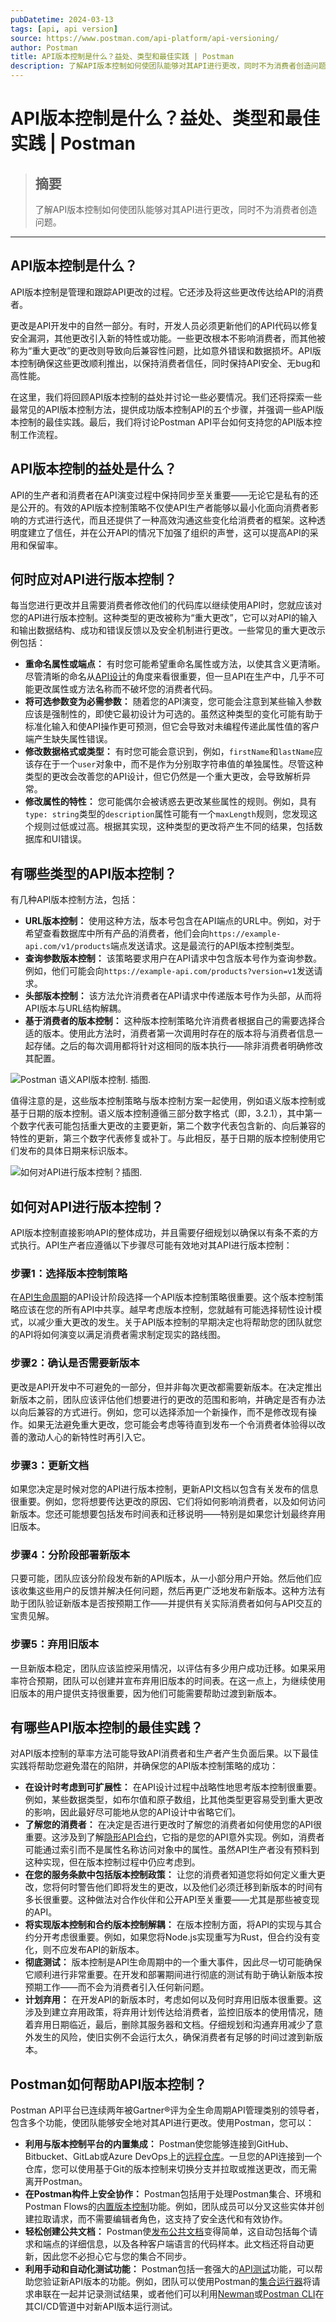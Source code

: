 ```yaml
---
pubDatetime: 2024-03-13
tags: [api, api version]
source: https://www.postman.com/api-platform/api-versioning/
author: Postman
title: API版本控制是什么？益处、类型和最佳实践 | Postman
description: 了解API版本控制如何使团队能够对其API进行更改，同时不为消费者创造问题。
---
```


# API版本控制是什么？益处、类型和最佳实践 | Postman

> ## 摘要
>
> 了解API版本控制如何使团队能够对其API进行更改，同时不为消费者创造问题。

---

## API版本控制是什么？

API版本控制是管理和跟踪API更改的过程。它还涉及将这些更改传达给API的消费者。

更改是API开发中的自然一部分。有时，开发人员必须更新他们的API代码以修复安全漏洞，其他更改引入新的特性或功能。一些更改根本不影响消费者，而其他被称为“重大更改”的更改则导致向后兼容性问题，比如意外错误和数据损坏。API版本控制确保这些更改顺利推出，以保持消费者信任，同时保持API安全、无bug和高性能。

在这里，我们将回顾API版本控制的益处并讨论一些必要情况。我们还将探索一些最常见的API版本控制方法，提供成功版本控制API的五个步骤，并强调一些API版本控制的最佳实践。最后，我们将讨论Postman API平台如何支持您的API版本控制工作流程。

## API版本控制的益处是什么？

API的生产者和消费者在API演变过程中保持同步至关重要——无论它是私有的还是公开的。有效的API版本控制策略不仅使API生产者能够以最小化面向消费者影响的方式进行迭代，而且还提供了一种高效沟通这些变化给消费者的框架。这种透明度建立了信任，并在公开API的情况下加强了组织的声誉，这可以提高API的采用和保留率。

## 何时应对API进行版本控制？

每当您进行更改并且需要消费者修改他们的代码库以继续使用API时，您就应该对您的API进行版本控制。这种类型的更改被称为“重大更改”，它可以对API的输入和输出数据结构、成功和错误反馈以及安全机制进行更改。一些常见的重大更改示例包括：

- **重命名属性或端点：** 有时您可能希望重命名属性或方法，以使其含义更清晰。尽管清晰的命名从[API设计](https://www.postman.com/api-platform/api-design)的角度来看很重要，但一旦API在生产中，几乎不可能更改属性或方法名称而不破坏您的消费者代码。
- **将可选参数变为必需参数：** 随着您的API演变，您可能会注意到某些输入参数应该是强制性的，即使它最初设计为可选的。虽然这种类型的变化可能有助于标准化输入和使API操作更可预测，但它会导致对未编程传递此属性值的客户端产生缺失属性错误。
- **修改数据格式或类型：** 有时您可能会意识到，例如，`firstName`和`lastName`应该存在于一个`user`对象中，而不是作为分别取字符串值的单独属性。尽管这种类型的更改会改善您的API设计，但它仍然是一个重大更改，会导致解析异常。
- **修改属性的特性：** 您可能偶尔会被诱惑去更改某些属性的规则。例如，具有`type: string`类型的`description`属性可能有一个`maxLength`规则，您发现这个规则过低或过高。根据其实现，这种类型的更改将产生不同的结果，包括数据库和UI错误。

## 有哪些类型的API版本控制？

有几种API版本控制方法，包括：

- **URL版本控制：** 使用这种方法，版本号包含在API端点的URL中。例如，对于希望查看数据库中所有产品的消费者，他们会向`https://example-api.com/v1/products`端点发送请求。这是最流行的API版本控制类型。
- **查询参数版本控制：** 该策略要求用户在API请求中包含版本号作为查询参数。例如，他们可能会向`https://example-api.com/products?version=v1`发送请求。
- **头部版本控制：** 该方法允许消费者在API请求中传递版本号作为头部，从而将API版本与URL结构解耦。
- **基于消费者的版本控制：** 这种版本控制策略允许消费者根据自己的需要选择合适的版本。使用此方法时，消费者第一次调用时存在的版本将与消费者信息一起存储。之后的每次调用都将针对这相同的版本执行——除非消费者明确修改其配置。

![Postman 语义API版本控制. 插图.](../../assets/40/api-versioning-semantic-postman-illustration.svg)

值得注意的是，这些版本控制策略与版本控制方案一起使用，例如语义版本控制或基于日期的版本控制。语义版本控制遵循三部分数字格式（即，3.2.1），其中第一个数字代表可能包括重大更改的主要更新，第二个数字代表包含新的、向后兼容的特性的更新，第三个数字代表修复或补丁。与此相反，基于日期的版本控制使用它们发布的具体日期来标识版本。

![如何对API进行版本控制？插图.](../../assets/40/how-do-you-version-an-api-postman-illustration.svg)

## 如何对API进行版本控制？

API版本控制直接影响API的整体成功，并且需要仔细规划以确保以有条不紊的方式执行。API生产者应遵循以下步骤尽可能有效地对其API进行版本控制：

### 步骤1：选择版本控制策略

在[API生命周期](https://www.postman.com/api-platform/api-lifecycle/)的API设计阶段选择一个API版本控制策略很重要。这个版本控制策略应该在您的所有API中共享。越早考虑版本控制，您就越有可能选择韧性设计模式，以减少重大更改的发生。关于API版本控制的早期决定也将帮助您的团队就您的API将如何演变以满足消费者需求制定现实的路线图。

### 步骤2：确认是否需要新版本

更改是API开发中不可避免的一部分，但并非每次更改都需要新版本。在决定推出新版本之前，团队应该评估他们想要进行的更改的范围和影响，并确定是否有办法以向后兼容的方式进行。例如，您可以选择添加一个新操作，而不是修改现有操作。如果无法避免重大更改，您可能会考虑等待直到发布一个令消费者体验得以改善的激动人心的新特性时再引入它。

### 步骤3：更新文档

如果您决定是时候对您的API进行版本控制，更新API文档以包含有关发布的信息很重要。例如，您将想要传达更改的原因、它们将如何影响消费者，以及如何访问新版本。您还可能想要包括发布时间表和迁移说明——特别是如果您计划最终弃用旧版本。

### 步骤4：分阶段部署新版本

只要可能，团队应该分阶段发布新的API版本，从一小部分用户开始。然后他们应该收集这些用户的反馈并解决任何问题，然后再更广泛地发布新版本。这种方法有助于团队验证新版本是否按预期工作——并提供有关实际消费者如何与API交互的宝贵见解。

### 步骤5：弃用旧版本

一旦新版本稳定，团队应该监控采用情况，以评估有多少用户成功迁移。如果采用率符合预期，团队可以创建并宣布弃用旧版本的时间表。在这一点上，为继续使用旧版本的用户提供支持很重要，因为他们可能需要帮助过渡到新版本。

## 有哪些API版本控制的最佳实践？

对API版本控制的草率方法可能导致API消费者和生产者产生负面后果。以下最佳实践将帮助您避免潜在的陷阱，并确保您的API版本控制策略的成功：

- **在设计时考虑到可扩展性：** 在API设计过程中战略性地思考版本控制很重要。例如，某些数据类型，如布尔值和原子数组，比其他类型更容易受到重大更改的影响，因此最好尽可能地从您的API设计中省略它们。
- **了解您的消费者：** 在决定是否进行更改时了解您的消费者如何使用您的API很重要。这涉及到了解[隐形API合约](https://www.hyrumslaw.com/)，它指的是您的API意外实现。例如，消费者可能通过索引而不是属性名称访问对象中的属性。虽然API生产者没有预料到这种实现，但在版本控制过程中仍应考虑到。
- **在您的服务条款中包括版本控制政策：** 让您的消费者知道您将如何定义重大更改，您将何时警告他们即将发生的更改，以及他们必须迁移到新版本的时间有多长很重要。这种做法对合作伙伴和公开API至关重要——尤其是那些被变现的API。
- **将实现版本控制和合约版本控制解耦：** 在版本控制方面，将API的实现与其合约分开考虑很重要。例如，如果您将Node.js实现重写为Rust，但合约没有变化，则不应发布API的新版本。
- **彻底测试：** 版本控制是API生命周期中的一个重大事件，因此尽一切可能确保它顺利进行非常重要。在开发和部署期间进行彻底的测试有助于确认新版本按预期工作——而不会为消费者引入任何新问题。
- **计划弃用：** 在开发API的新版本时，考虑如何以及何时弃用旧版本很重要。这涉及到建立弃用政策，将弃用计划传达给消费者，监控旧版本的使用情况，随着弃用日期临近，最后，删除其服务器和文档。仔细规划和沟通弃用减少了意外发生的风险，使旧实例不会运行太久，确保消费者有足够的时间过渡到新版本。

## Postman如何帮助API版本控制？

Postman API平台已连续两年被Gartner®评为全生命周期API管理类别的领导者，包含多个功能，使团队能够安全地对其API进行更改。使用Postman，您可以：

- **利用与版本控制平台的内置集成：** Postman使您能够连接到GitHub、Bitbucket、GitLab或Azure DevOps上的[远程仓库](https://learning.postman.com/docs/designing-and-developing-your-api/versioning-an-api/versioning-an-api-overview/)。一旦您的API连接到一个仓库，您可以使用基于Git的版本控制来切换分支并拉取或推送更改，而无需离开Postman。
- **在Postman构件上安全协作：** Postman包括用于处理Postman集合、环境和Postman Flows的[内置版本控制](https://learning.postman.com/docs/collaborating-in-postman/using-version-control/version-control-overview/)功能。例如，团队成员可以分叉这些实体并创建拉取请求，而不需要编辑者角色，这支持了安全迭代和有效协作。
- **轻松创建公共文档：** Postman使[发布公共文档](https://learning.postman.com/docs/publishing-your-api/publishing-your-docs/)变得简单，这自动包括每个请求和端点的详细信息，以及各种客户端语言的代码样本。此文档还将自动更新，因此您不必担心它与您的集合不同步。
- **利用手动和自动化测试功能：** Postman包括一套强大的[API测试](https://www.postman.com/api-platform/api-testing/)功能，可以帮助您验证新API版本的功能。例如，团队可以使用Postman的[集合运行器](https://learning.postman.com/docs/collections/running-collections/intro-to-collection-runs/)将请求串联在一起并记录测试结果，或者他们可以利用[Newman](https://learning.postman.com/docs/collections/using-newman-cli/command-line-integration-with-newman/)或[Postman CLI](https://learning.postman.com/docs/postman-cli/postman-cli-overview/)在其CI/CD管道中对新API版本运行测试。
